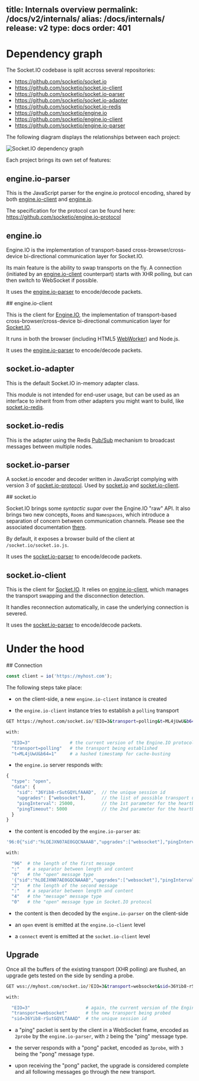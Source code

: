 title: Internals overview
permalink: /docs/v2/internals/
alias: /docs/internals/
release: v2
type: docs
order: 401
---

# Dependency graph

The Socket.IO codebase is split accross several repositories:

- https://github.com/socketio/socket.io
- https://github.com/socketio/socket.io-client
- https://github.com/socketio/socket.io-parser
- https://github.com/socketio/socket.io-adapter
- https://github.com/socketio/socket.io-redis
- https://github.com/socketio/engine.io
- https://github.com/socketio/engine.io-client
- https://github.com/socketio/engine.io-parser

The following diagram displays the relationships between each project:

<img src="/images/dependencies.jpg" alt="Socket.IO dependency graph">

Each project brings its own set of features:

## engine.io-parser

This is the JavaScript parser for the engine.io protocol encoding, shared by both [engine.io-client](https://github.com/socketio/engine.io-client) and [engine.io](https://github.com/socketio/engine.io).

The specification for the protocol can be found here: https://github.com/socketio/engine.io-protocol

## engine.io

Engine.IO is the implementation of transport-based cross-browser/cross-device bi-directional communication layer for Socket.IO.

Its main feature is the ability to swap transports on the fly. A connection (initiated by an [engine.io-client](https://github.com/socketio/engine.io-client) counterpart) starts with XHR polling, but can then switch to WebSocket if possible.

It uses the [engine.io-parser](https://github.com/socketio/engine.io-parser) to encode/decode packets.

## engine.io-client

This is the client for [Engine.IO](https://github.com/socketio/engine.io), the implementation of transport-based cross-browser/cross-device bi-directional communication layer for [Socket.IO](https://github.com/socketio/socket.io).

It runs in both the browser (including HTML5 [WebWorker](https://developer.mozilla.org/en-US/docs/Web/API/Web_Workers_API)) and Node.js.

It uses the [engine.io-parser](https://github.com/socketio/engine.io-parser) to encode/decode packets.

## socket.io-adapter

This is the default Socket.IO in-memory adapter class.

This module is not intended for end-user usage, but can be used as an interface to inherit from from other adapters you might want to build, like [socket.io-redis](https://github.com/socketio/socket.io-redis).

## socket.io-redis

This is the adapter using the Redis [Pub/Sub](https://redis.io/topics/pubsub) mechanism to broadcast messages between multiple nodes.

## socket.io-parser

A socket.io encoder and decoder written in JavaScript complying with version 3 of [socket.io-protocol](). Used by [socket.io](https://github.com/socketio/socket.io) and [socket.io-client](https://github.com/socketio/socket.io-client).

## socket.io

Socket.IO brings some *syntactic sugar* over the Engine.IO "raw" API. It also brings two new concepts, `Rooms` and `Namespaces`, which introduce a separation of concern between communication channels. Please see the associated documentation [there](https://socket.io/docs/rooms-and-namespaces/).

By default, it exposes a browser build of the client at `/socket.io/socket.io.js`.

It uses the [socket.io-parser](https://github.com/socketio/socket.io-parser) to encode/decode packets.

## socket.io-client

This is the client for [Socket.IO](https://github.com/socketio/socket.io). It relies on [engine.io-client](https://github.com/socketio/engine.io-client), which manages the transport swapping and the disconnection detection.

It handles reconnection automatically, in case the underlying connection is severed.

It uses the [socket.io-parser](https://github.com/socketio/socket.io-parser) to encode/decode packets.


# Under the hood

## Connection

```js
const client = io('https://myhost.com');
```

The following steps take place:

- on the client-side, a new `engine.io-client` instance is created

- the `engine.io-client` instance tries to establish a `polling` transport

```sh
GET https://myhost.com/socket.io/?EIO=3&transport=polling&t=ML4jUwU&b64=1

with:

  "EIO=3"               # the current version of the Engine.IO protocol
  "transport=polling"   # the transport being established
  "t=ML4jUwU&b64=1"     # a hashed timestamp for cache-busting

```

- the `engine.io` server responds with:

```js
{
  "type": "open",
  "data": {
    "sid": "36Yib8-rSutGQYLfAAAD",  // the unique session id
    "upgrades": ["websocket"],      // the list of possible transport upgrades
    "pingInterval": 25000,          // the 1st parameter for the heartbeat mechanism
    "pingTimeout": 5000             // the 2nd parameter for the heartbeat mechanism
  }
}
```

- the content is encoded by the `engine.io-parser` as:

```sh
'96:0{"sid":"hLOEJXN07AE0GQCNAAAB","upgrades":["websocket"],"pingInterval":25000,"pingTimeout":5000}2:40'

with:

  "96"  # the length of the first message
  ":"   # a separator between length and content
  "0"   # the "open" message type
  '{"sid":"hLOEJXN07AE0GQCNAAAB","upgrades":["websocket"],"pingInterval":25000,"pingTimeout":5000}' # the JSON-encoded handshake data
  "2"   # the length of the second message
  ":"   # a separator between length and content
  "4"   # the "message" message type
  "0"   # the "open" message type in Socket.IO protocol

```

- the content is then decoded by the `engine.io-parser` on the client-side

- an `open` event is emitted at the `engine.io-client` level

- a `connect` event is emitted at the `socket.io-client` level

## Upgrade

Once all the buffers of the existing transport (XHR polling) are flushed, an upgrade gets tested on the side by sending a probe.

```sh
GET wss://myhost.com/socket.io/?EIO=3&transport=websocket&sid=36Yib8-rSutGQYLfAAAD

with:

  "EIO=3"                     # again, the current version of the Engine.IO protocol
  "transport=websocket"       # the new transport being probed
  "sid=36Yib8-rSutGQYLfAAAD"  # the unique session id

```

- a "ping" packet is sent by the client in a WebSocket frame, encoded as `2probe` by the `engine.io-parser`, with `2` being the "ping" message type.

- the server responds with a "pong" packet, encoded as `3probe`, with `3` being the "pong" message type.

- upon receiving the "pong" packet, the upgrade is considered complete and all following messages go through the new transport.


